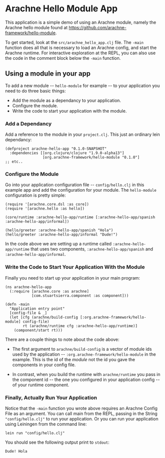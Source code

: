 # Arachne Hello Module App

This application is a simple demo of using an Arachne module, namely the Arachne hello module
found at https://github.com/arachne-framework/hello-module.

To get started, look at the `src/arachne_hello_app.clj` file. The `-main` function does all that is necessary to load an Arachne config, and start the Arachne runtime. For interactive exploration at the REPL, you can also use the code in the comment block below the `-main` function.


## Using a module in your app

To add a new module -- `hello-module` for example -- to your application you need to do three basic things:
* Add the module as a dependancy to your application.
* Configure the module.
* Write the code to start your application with the module.


### Add a Dependancy

Add a reference to the module in your `project.clj`. This just an ordinary lein dependancy:

    (defproject arachne-hello-app "0.1.0-SNAPSHOT"
      :dependencies [[org.clojure/clojure "1.9.0-alpha13"]
                     [org.arachne-framework/hello-module "0.1.0"]
    ;; etc..

### Configure the Module

Go into your application configuration file -- `config/hello.clj` in this example app
and add the configuration for your module. The `hello-module` configuration is pretty
simple:

    (require '[arachne.core.dsl :as core])
    (require '[arachne.hello :as hello])

    (core/runtime :arachne-hello-app/runtime [:arachne-hello-app/spanish :arachne-hello-app/informal])

    (hello/greeter :arachne-hello-app/spanish "Hola")
    (hello/greeter :arachne-hello-app/informal "Dude!")

In the code above we are setting up a runtime called `:arachne-hello-app/runtime` that uses
two components, `:arachne-hello-app/spanish` and `:arachne-hello-app/informal`.

### Write the Code to Start Your Application With the Module

Finally you need to start up your application in your main program:

    (ns arachne-hello-app
      (:require [arachne.core :as arachne]
                [com.stuartsierra.component :as component]))
    
    (defn -main
      "Application entry point"
      [config-file & _]
      (let [cfg (arachne/build-config [:org.arachne-framework/hello-module] config-file)
            rt (arachne/runtime cfg :arachne-hello-app/runtime)]
        (component/start rt)))

There are a couple things to note about the code above:

 * The first argument to `arachne/build-config` 
is a vector of module ids used by the application -- `:org.arachne-framework/hello-module` in the example.
This is the id of the _module_ not the id you gave the components in your config file.

* In contrast, when you build the runtime with `arachne/runtime` you pass in the component id -- the
one you configured in your application config -- of your runtime component.


### Finally, Actually Run Your Application

Notice that the `-main` function you wrote above requires an Arachne Config File as an argument. You can call main from the REPL, passing in the String `"config/hello.clj"` to run your application. Or you can run your application using Leiningen from the command line:

`lein run "config/hello.clj"`

You should see the following output print to `stdout`:

`Dude!
Hola`
